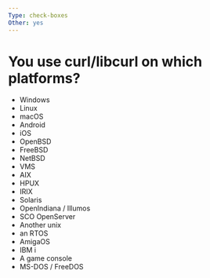 ```yaml
---
Type: check-boxes
Other: yes
---
```


# You use curl/libcurl on which platforms?


- Windows
- Linux
- macOS
- Android
- iOS
- OpenBSD
- FreeBSD
- NetBSD
- VMS
- AIX
- HPUX
- IRIX
- Solaris
- OpenIndiana / Illumos
- SCO OpenServer
- Another unix
- an RTOS
- AmigaOS
- IBM i
- A game console
- MS-DOS / FreeDOS

